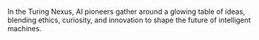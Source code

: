In the Turing Nexus, AI pioneers gather around a glowing table of ideas, blending ethics, curiosity, and innovation to shape the future of intelligent machines.